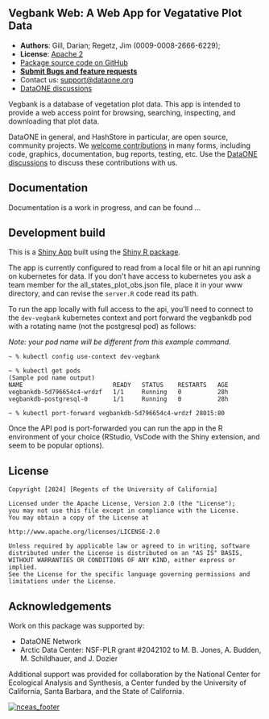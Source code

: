 ## Vegbank Web: A Web App for Vegatative Plot Data

- **Authors**: Gill, Darian; Regetz, Jim (0009-0008-2666-6229);
- **License**: [Apache 2](http://opensource.org/licenses/Apache-2.0)
- [Package source code on GitHub](https://github.com/NCEAS/vegbank-web)
- [**Submit Bugs and feature requests**](https://github.com/NCEAS/vegbank-web/issues)
- Contact us: support@dataone.org
- [DataONE discussions](https://github.com/DataONEorg/dataone/discussions)

Vegbank is a database of vegetation plot data. This app is intended to provide a web access point for browsing, searching, inspecting, and downloading that plot data.

DataONE in general, and HashStore in particular, are open source, community projects.  We [welcome contributions](./CONTRIBUTING.md) in many forms, including code, graphics, documentation, bug reports, testing, etc.  Use the [DataONE discussions](https://github.com/DataONEorg/dataone/discussions) to discuss these contributions with us.


## Documentation

Documentation is a work in progress, and can be found ...

## Development build

This is a [Shiny App](https://shiny.posit.co/) built using the [Shiny R package](https://shiny.posit.co/r/getstarted/shiny-basics/lesson1/). 

The app is currently configured to read from a local file or hit an api running on kubernetes for data. If you don't have access to kubernetes you ask a team member for the all_states_plot_obs.json file, place it in your www directory, and can revise the `server.R` code read its path.

To run the app locally with full access to the api, you'll need to connect to the `dev-vegbank` kubernetes context and port forward the vegbankdb pod with a rotating name (not the postgresql pod) as follows: 

*Note: your pod name will be different from this example command.*
```
~ % kubectl config use-context dev-vegbank

~ % kubectl get pods
(Sample pod name output)
NAME                         READY   STATUS    RESTARTS   AGE
vegbankdb-5d796654c4-wrdzf   1/1     Running   0          28h
vegbankdb-postgresql-0       1/1     Running   0          28h

~ % kubectl port-forward vegbankdb-5d796654c4-wrdzf 28015:80
```

Once the API pod is port-forwarded you can run the app in the R environment of your choice (RStudio, VsCode with the Shiny extension, and  seem to be popular options).

## License
```
Copyright [2024] [Regents of the University of California]

Licensed under the Apache License, Version 2.0 (the "License");
you may not use this file except in compliance with the License.
You may obtain a copy of the License at

http://www.apache.org/licenses/LICENSE-2.0

Unless required by applicable law or agreed to in writing, software
distributed under the License is distributed on an "AS IS" BASIS,
WITHOUT WARRANTIES OR CONDITIONS OF ANY KIND, either express or implied.
See the License for the specific language governing permissions and
limitations under the License.
```

## Acknowledgements
Work on this package was supported by:

- DataONE Network
- Arctic Data Center: NSF-PLR grant #2042102 to M. B. Jones, A. Budden, M. Schildhauer, and J. Dozier

Additional support was provided for collaboration by the National Center for Ecological Analysis and Synthesis, a Center funded by the University of California, Santa Barbara, and the State of California.

[![nceas_footer](https://www.nceas.ucsb.edu/sites/default/files/2020-03/NCEAS-full%20logo-4C.png)](https://www.nceas.ucsb.edu)
